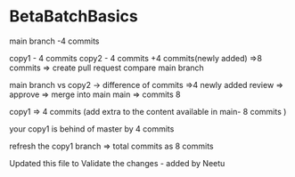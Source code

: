 # BetaBatchBasics

main branch -4 commits 


copy1 - 4 commits 
copy2 - 4 commits +4 commits(newly added) =>8 commits => create pull request compare main branch 

main branch vs copy2 -> difference of commits =>4 newly added 
review => approve => merge into main 
main => commits 8 


copy1 => 4 commits (add extra to the content available in main- 8 commits  )

your copy1 is behind of master by 4 commits 

refresh the copy1 branch => total commits as 8 commits 

Updated this file to Validate the changes - added by Neetu
